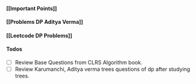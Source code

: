 #### [[Important Points]]
#### [[Problems DP Aditya Verma]]
#### [[Leetcode DP Problems]]

#### Todos
- [ ] Review Base Questions from CLRS Algorithm book.
- [ ] Review Karumanchi, Aditya verma trees questions of dp after studying trees.
